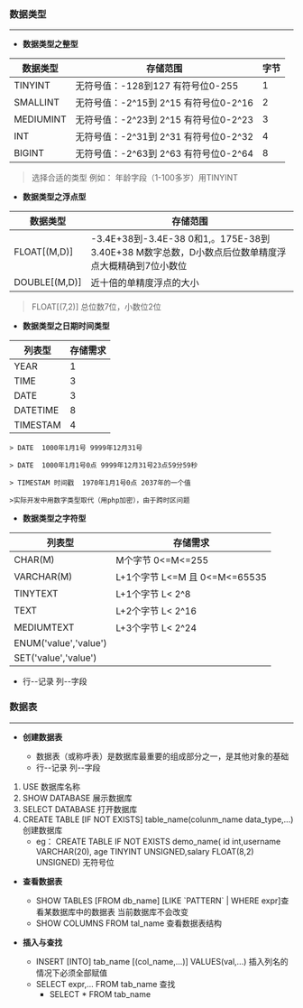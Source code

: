 ### 数据类型


---
- **数据类型之整型**


数据类型  | 存储范围  | 字节
---|---|---
TINYINT  | 无符号值：-128到127 有符号位0-255  | 1
SMALLINT | 无符号值：-2^15到 2^15 有符号位0-2^16  | 2
MEDIUMINT| 无符号值：-2^23到 2^15 有符号位0-2^23| 3
INT | 无符号值：-2^31到 2^31 有符号位0-2^32  | 4
BIGINT | 无符号值：-2^63到 2^63 有符号位0-2^64  | 8

> 选择合适的类型 例如： 年龄字段（1-100多岁）用TINYINT



- **数据类型之浮点型**

数据类型  | 存储范围 
---|---
FLOAT[(M,D)]  | -3.4E+38到-3.4E-38 0和1,。175E-38到3.40E+38    M数字总数，D小数点后位数单精度浮点大概精确到7位小数位
DOUBLE[(M,D)] | 近十倍的单精度浮点的大小 

> FLOAT[(7,2)]  总位数7位，小数位2位



- **数据类型之日期时间类型**

列表型 | 存储需求
---|---
YEAR | 1
TIME | 3
DATE | 3
DATETIME | 8
TIMESTAM | 4

    > DATE  1000年1月1号 9999年12月31号

    > DATE  1000年1月1号0点 9999年12月31号23点59分59秒

    > TIMESTAM 时间戳  1970年1月1号0点 2037年的一个值

    >实际开发中用数字类型取代（用php加密），由于跨时区问题



- **数据类型之字符型**


列表型 | 存储需求
---|---
CHAR(M) | M个字节   0<=M<=255
VARCHAR(M) | L+1个字节   L<=M 且   0<=M<=65535
TINYTEXT | L+1个字节   L< 2^8
TEXT |L+2个字节   L< 2^16
MEDIUMTEXT |L+3个字节   L< 2^24
ENUM('value','value') | 
SET('value','value') | 

- 行--记录 列--字段

### 数据表


---

- **创建数据表**

    - 数据表（或称呼表）是数据库最重要的组成部分之一，是其他对象的基础
    - 行--记录 列--字段

1. USE 数据库名称
2. SHOW DATABASE  展示数据库
3. SELECT DATABASE 打开数据库
4. CREATE TABLE [IF NOT EXISTS] table_name(colunm_name data_type,...) 创建数据库 
    - eg： CREATE TABLE IF NOT EXISTS demo_name( id int,username VARCHAR(20), age TINYINT UNSIGNED,salary FLOAT(8,2) UNSIGNED)  无符号位

- **查看数据表**

    - SHOW TABLES [FROM db_name] [LIKE \`PATTERN` | WHERE expr]查看某数据库中的数据表 当前数据库不会改变
    - SHOW COLUMNS FROM tal_name 查看数据表结构

- **插入与查找**
    - INSERT [INTO] tab_name [(col_name,...)] VALUES(val,...) 插入列名的情况下必须全部赋值
    - SELECT expr,... FROM  tab_name 查找
        - SELECT * FROM tab_name






